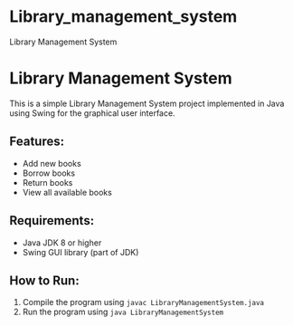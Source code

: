 # Library_management_system
Library Management System
# Library Management System

This is a simple Library Management System project implemented in Java using Swing for the graphical user interface.

## Features:
- Add new books
- Borrow books
- Return books
- View all available books

## Requirements:
- Java JDK 8 or higher
- Swing GUI library (part of JDK)

## How to Run:
1. Compile the program using `javac LibraryManagementSystem.java`
2. Run the program using `java LibraryManagementSystem`
